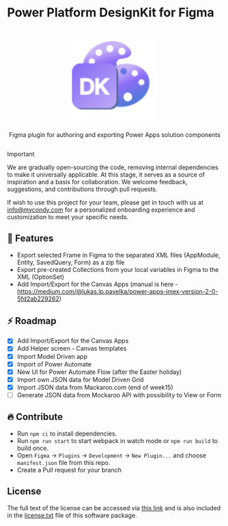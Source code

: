# Power Platform DesignKit for Figma
<br>
<div align="center">
<article style="display: flex; flex-direction: column; align-items: center; justify-content: center;">
    <p align="center"><img width="200" src="https://github.com/TALXIS/tools-designkit-figma/blob/master/src/assets/logo.png" /></p>
    <p>
        Figma plugin for authoring and exporting Power Apps solution components
    </p>
</article>
	
<div align="center">
	
</div>
</div>

> [!IMPORTANT]
> We are gradually open-sourcing the code, removing internal dependencies to make it universally applicable.
> At this stage, it serves as a source of inspiration and a basis for collaboration.
> We welcome feedback, suggestions, and contributions through pull requests.
 
If wish to use this project for your team, please get in touch with us at info@mycondy.com for a personalized onboarding experience and customization to meet your specific needs.

## 🎉 Features
- Export selected Frame in Figma to the separated XML files (AppModule, Entity, SavedQuery, Form) as a zip file
- Export pre-created Collections from your local variables in Figma to the XML (OptionSet)
- Add Import/Export for the Canvas Apps (manual is here - https://medium.com/@lukas.lp.pavelka/power-apps-imex-version-2-0-5fd2ab229262)

## ⚡️ Roadmap
- [x] Add Import/Export for the Canvas Apps
- [x] Add Helper screen - Canvas templates
- [x] Import Model Driven app
- [x] Import of Power Automate
- [x] New UI for Power Automate Flow (after the Easter holiday)
- [x] Import own JSON data for Model Driven Grid
- [x] Import JSON data from Mackaroo.com (end of week15)
- [ ] Generate JSON data from Mockaroo API with possibility to View or Form

## 🔥 Contribute
* Run `npm ci` to install dependencies.
* Run `npm run start` to start webpack in watch mode or `npm run build` to build once.
* Open `Figma` -> `Plugins` -> `Development` -> `New Plugin...` and choose `manifest.json` file from this repo.
* Create a Pull request for your branch

## License
The full text of the license can be accessed via [this link](https://opensource.org/license/gpl-3-0/) and is also included in the [license.txt](license.txt) file of this software package.

